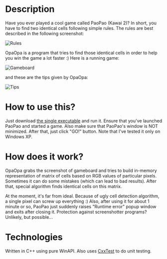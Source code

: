 Description
===========

Have you ever played a cool game called PaoPao (Kawai 2)? In short, you have
to find two identical cells following simple rules. The rules are best described
in the following screenshot:

![Rules](http://dl.dropbox.com/u/5109084/opaopa/rules.png)

OpaOpa is a program that tries to find those identical cells in order to help
you win the game a lot faster :) Here is a running game:

![Gameboard](http://dl.dropbox.com/u/5109084/opaopa/gameboard.png)

and these are the tips given by OpaOpa:

![Tips](http://dl.dropbox.com/u/5109084/opaopa/hacked.png)

How to use this?
================

Just download [the single executable](https://github.com/galymzhan/opaopa/raw/master/opaopa.exe)
and run it. Ensure that you've launched PaoPao and started a game. Also make 
sure that PaoPao's window is NOT minimized. After that, just click "GO!" button.
Note that I've tested it only on Windows XP.

How does it work?
=================

OpaOpa grabs the screenshot of gameboard and tries to build in-memory 
representation of matrix of cells based on RGB values of particular pixels.
Sometimes it can do some mistakes (which can lead to bad results).  After that,
special algorithm finds identical cells on this matrix.

At the moment, it's far from ideal. Because of ugly cell detection algorithm,
 a single pixel can screw up everything :) Also, after using it for about 
1 minute or so, PaoPao just suddenly raises "Runtime error" popup window and
exits after closing it. Protection against screenshotter programs? Unlikely, but
possible...

Technologies
============

Written in C++ using pure WinAPI. Also uses [CxxTest](http://cxxtest.tigris.org/)
to do unit testing.
